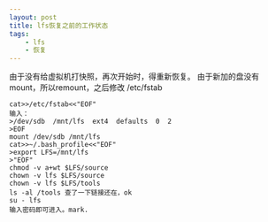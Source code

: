 ```yaml
---
layout: post
title: lfs恢复之前的工作状态
tags:
    - lfs
    - 恢复
---
```


由于没有给虚拟机打快照，再次开始时，得重新恢复。
由于新加的盘没有mount，所以remount，之后修改
/etc/fstab
>

    cat>>/etc/fstab<<"EOF"
    输入：
    >/dev/sdb  /mnt/lfs  ext4  defaults  0  2
    >EOF
    mount /dev/sdb /mnt/lfs
    cat>>~/.bash_profile<<"EOF"
    >export LFS=/mnt/lfs
    >"EOF"
    chmod -v a+wt $LFS/source
    chown -v lfs $LFS/source
    chown -v lfs $LFS/tools
    ls -al /tools 查了一下链接还在，ok
    su - lfs
    输入密码即可进入。mark.



